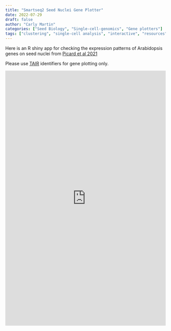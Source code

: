 ```yaml
---
title: "Smartseq2 Seed Nuclei Gene Plotter"
date: 2022-07-29
draft: false
author: "Carly Martin"
categories: ["Seed Biology", "Single-cell-genomics", "Gene plotters"]
tags: ["clustering", "single-cell analysis", "interactive", "resources"]
---
```


Here is an R shiny app for checking the expression patterns of Arabidopsis genes on seed nuclei from [Picard et al 2021](https://www.nature.com/articles/s41477-021-00922-0)

Please use [TAIR](https://www.arabidopsis.org/index.jsp) identifiers for gene plotting only.

<iframe height="800" width="100%" frameborder="no" name="iframe" src="https://cmart-seq.shinyapps.io/smrt-plotter/"></iframe>
